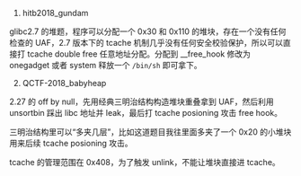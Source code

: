 1. hitb2018_gundam

glibc2.7 的堆题，程序可以分配一个 0x30 和 0x110 的堆块，存在一个没有任何检查的 UAF，2.7 版本下的 tcache 机制几乎没有任何安全校验保护，所以可以直接打 tcache double free 任意地址分配。分配到 __free_hook 修改为 onegadget 或者 system 释放一个 `/bin/sh` 即可拿下。 

2. QCTF-2018_babyheap

2.27 的 off by null，先用经典三明治结构构造堆块重叠拿到 UAF，然后利用 unsortbin 踩出 libc 地址并 leak，最后打 tcache posioning 攻击 free hook。

三明治结构里可以“多夹几层”，比如这道题目我往里面多夹了一个 0x20 的小堆块用来后续 tcache posioning 攻击。

tcache 的管理范围在 0x408，为了触发 unlink，不能让堆块直接进 tcache。
